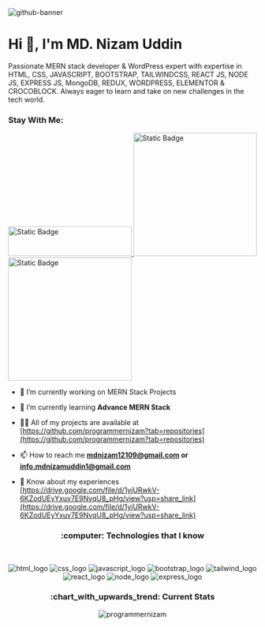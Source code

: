 <img src="https://i.ibb.co/r0D1V30/github-banner.jpg" alt="github-banner" border="0">
<h1 align="left">Hi 👋, I'm MD. Nizam Uddin</h1>
<p>Passionate MERN stack developer & WordPress expert with expertise in HTML, CSS, JAVASCRIPT, BOOTSTRAP, TAILWINDCSS, REACT JS, NODE JS, EXPRESS JS, MongoDB, REDUX, WORDPRESS, ELEMENTOR & CROCOBLOCK. Always eager to learn and take on new challenges in the tech world.</p>
<h3 align="left">Stay With Me:</h3>
<p align="left">
  <a target="blank" href="https://www.linkedin.com/in/programmernizam/">
  <img alt="Static Badge" src="https://img.shields.io/badge/LINKEDIN-0A66C2?logo=LINKEDIN" alt="linkedin_logo" style="width:250px; height:60px" />
  </a>
  <a target="blank" href="https://www.facebook.com/programmerNizam1">
  <img alt="Static Badge" src="https://img.shields.io/badge/FACEBOOK-1877F2?logo=facebook" alt="facebook_logo" style="width:250px"  />
  </a>
  <a target="blank" href="https://twitter.com/programmerNizam">
  <img alt="Static Badge" src="https://img.shields.io/badge/TWITTER-1D9BF0?logo=twitter&logoColor=%23fff" alt="twitter_logo" style="width:250px">
  </a>
</p>

- 🔭 I’m currently working on MERN Stack Projects

- 🌱 I’m currently learning **Advance MERN Stack**

- 👨‍💻 All of my projects are available at [https://github.com/programmernizam?tab=repositories](https://github.com/programmernizam?tab=repositories)

- 📫 How to reach me **mdnizam12109@gmail.com or info.mdnizamuddin1@gmail.com**

- 📄 Know about my experiences [https://drive.google.com/file/d/1yjURwkV-6KZodUEyYxuv7E9NvqU8_pHg/view?usp=share_link](https://drive.google.com/file/d/1yjURwkV-6KZodUEyYxuv7E9NvqU8_pHg/view?usp=share_link)


<h3 align="center">:computer: Technologies that I know</h3>
<br/>
<p align="center">
<img src="https://i.ibb.co/c10Nygh/HTML.png" alt="html_logo"/>
<img src="https://i.ibb.co/pvVvrJ0/css.png" alt="css_logo"/>
<img src="https://i.ibb.co/cJSjQ4b/Java-Script.png" alt="javascript_logo"/>
<img src="https://i.ibb.co/j6kmtND/Bootsrap.png" alt="bootstrap_logo"/>
<img src="https://i.ibb.co/Cv5J0c3/tailwind.png" alt="tailwind_logo"/>
<img src="https://i.ibb.co/txRSC8X/react.png" alt="react_logo"/>
<img src="https://i.ibb.co/w0H6kDV/node.png" alt="node_logo"/>
<img src="https://i.ibb.co/HGYHst5/express.png" alt="express_logo"/>
</p>

<h3 align="center">:chart_with_upwards_trend: Current Stats</h3>

<p align="center"><img align="center" src="https://github-readme-streak-stats.herokuapp.com/?user=programmernizam&background=0D1117&sideNums=FFFFFF&sideLabels=9A9A9A&currStreakNum=FB8C00&dates=6E6E6E" alt="programmernizam" /></p>
